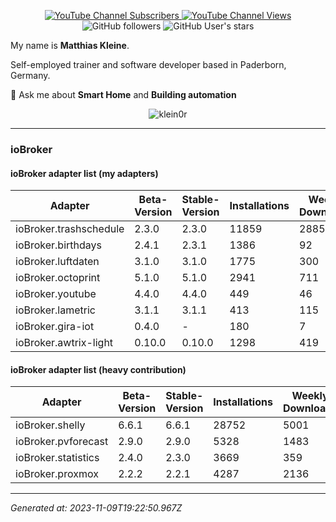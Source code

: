 <p align=center>
  <a href="https://www.youtube.com/c/Hausautomatisierung-com/"><img alt="YouTube Channel Subscribers" src="https://img.shields.io/youtube/channel/subscribers/UCRDCsZvUg75Bibp9qYbHivw?label=haus-automatisierung.com&logo=youtube&style=flat-square"> <img alt="YouTube Channel Views" src="https://img.shields.io/youtube/channel/views/UCRDCsZvUg75Bibp9qYbHivw?logo=youtube&style=flat-square"></a> <img alt="GitHub followers" src="https://img.shields.io/github/followers/klein0r?logo=github&style=flat-square"> <img alt="GitHub User's stars" src="https://img.shields.io/github/stars/klein0r?affiliations=OWNER&logo=github&style=flat-square">
</p>

My name is **Matthias Kleine**.

Self-employed trainer and software developer based in Paderborn, Germany.

💬 Ask me about **Smart Home** and **Building automation**

<p align="center">
  <img src="https://github-readme-stats.vercel.app/api?username=klein0r&show_icons=true&theme=calm" alt="klein0r" />
</p>

----

### ioBroker

#### ioBroker adapter list (my adapters)

| Adapter           | Beta-Version     | Stable-Version     | Installations     | Weekly Downloads  |
|-------------------|------------------|--------------------|-------------------|-------------------|
| ioBroker.trashschedule | 2.3.0 | 2.3.0 | 11859 | 2885 |
| ioBroker.birthdays | 2.4.1 | 2.3.1 | 1386 | 92 |
| ioBroker.luftdaten | 3.1.0 | 3.1.0 | 1775 | 300 |
| ioBroker.octoprint | 5.1.0 | 5.1.0 | 2941 | 711 |
| ioBroker.youtube | 4.4.0 | 4.4.0 | 449 | 46 |
| ioBroker.lametric | 3.1.1 | 3.1.1 | 413 | 115 |
| ioBroker.gira-iot | 0.4.0 | - | 180 | 7 |
| ioBroker.awtrix-light | 0.10.0 | 0.10.0 | 1298 | 419 |

#### ioBroker adapter list (heavy contribution)

| Adapter           | Beta-Version     | Stable-Version     | Installations     | Weekly Downloads  |
|-------------------|------------------|--------------------|-------------------|-------------------|
| ioBroker.shelly | 6.6.1 | 6.6.1 | 28752 | 5001 |
| ioBroker.pvforecast | 2.9.0 | 2.9.0 | 5328 | 1483 |
| ioBroker.statistics | 2.4.0 | 2.3.0 | 3669 | 359 |
| ioBroker.proxmox | 2.2.2 | 2.2.1 | 4287 | 2136 |

----

*Generated at: 2023-11-09T19:22:50.967Z*
